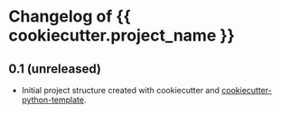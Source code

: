 # Changelog of {{ cookiecutter.project_name }}


## 0.1 (unreleased)

- Initial project structure created with cookiecutter and
  [cookiecutter-python-template](https://github.com/nens/cookiecutter-python-template).
